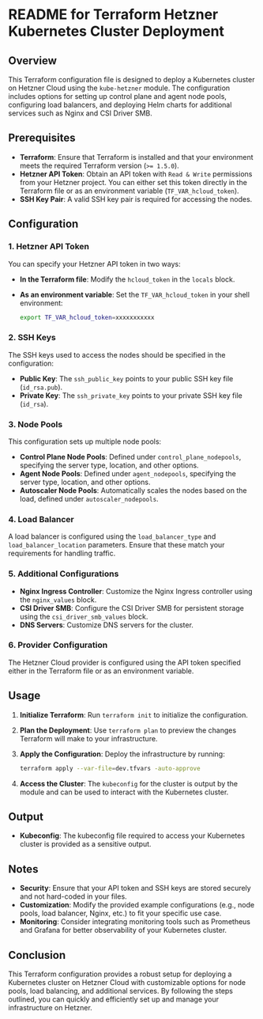 # README for Terraform Hetzner Kubernetes Cluster Deployment

## Overview

This Terraform configuration file is designed to deploy a Kubernetes cluster on Hetzner Cloud using the `kube-hetzner` module. The configuration includes options for setting up control plane and agent node pools, configuring load balancers, and deploying Helm charts for additional services such as Nginx and CSI Driver SMB.

## Prerequisites

- **Terraform**: Ensure that Terraform is installed and that your environment meets the required Terraform version (`>= 1.5.0`).
- **Hetzner API Token**: Obtain an API token with `Read & Write` permissions from your Hetzner project. You can either set this token directly in the Terraform file or as an environment variable (`TF_VAR_hcloud_token`).
- **SSH Key Pair**: A valid SSH key pair is required for accessing the nodes.

## Configuration

### 1. Hetzner API Token

You can specify your Hetzner API token in two ways:
- **In the Terraform file**: Modify the `hcloud_token` in the `locals` block.
- **As an environment variable**: Set the `TF_VAR_hcloud_token` in your shell environment:

  ```bash
  export TF_VAR_hcloud_token=xxxxxxxxxxx
  ```

### 2. SSH Keys

The SSH keys used to access the nodes should be specified in the configuration:
- **Public Key**: The `ssh_public_key` points to your public SSH key file (`id_rsa.pub`).
- **Private Key**: The `ssh_private_key` points to your private SSH key file (`id_rsa`).

### 3. Node Pools

This configuration sets up multiple node pools:
- **Control Plane Node Pools**: Defined under `control_plane_nodepools`, specifying the server type, location, and other options.
- **Agent Node Pools**: Defined under `agent_nodepools`, specifying the server type, location, and other options.
- **Autoscaler Node Pools**: Automatically scales the nodes based on the load, defined under `autoscaler_nodepools`.

### 4. Load Balancer

A load balancer is configured using the `load_balancer_type` and `load_balancer_location` parameters. Ensure that these match your requirements for handling traffic.

### 5. Additional Configurations

- **Nginx Ingress Controller**: Customize the Nginx Ingress controller using the `nginx_values` block.
- **CSI Driver SMB**: Configure the CSI Driver SMB for persistent storage using the `csi_driver_smb_values` block.
- **DNS Servers**: Customize DNS servers for the cluster.

### 6. Provider Configuration

The Hetzner Cloud provider is configured using the API token specified either in the Terraform file or as an environment variable.

## Usage

1. **Initialize Terraform**: Run `terraform init` to initialize the configuration.

2. **Plan the Deployment**: Use `terraform plan` to preview the changes Terraform will make to your infrastructure.

3. **Apply the Configuration**: Deploy the infrastructure by running:

   ```bash
   terraform apply --var-file=dev.tfvars -auto-approve
   ```

4. **Access the Cluster**: The `kubeconfig` for the cluster is output by the module and can be used to interact with the Kubernetes cluster.

## Output

- **Kubeconfig**: The kubeconfig file required to access your Kubernetes cluster is provided as a sensitive output.

## Notes

- **Security**: Ensure that your API token and SSH keys are stored securely and not hard-coded in your files.
- **Customization**: Modify the provided example configurations (e.g., node pools, load balancer, Nginx, etc.) to fit your specific use case.
- **Monitoring**: Consider integrating monitoring tools such as Prometheus and Grafana for better observability of your Kubernetes cluster.

## Conclusion

This Terraform configuration provides a robust setup for deploying a Kubernetes cluster on Hetzner Cloud with customizable options for node pools, load balancing, and additional services. By following the steps outlined, you can quickly and efficiently set up and manage your infrastructure on Hetzner.
